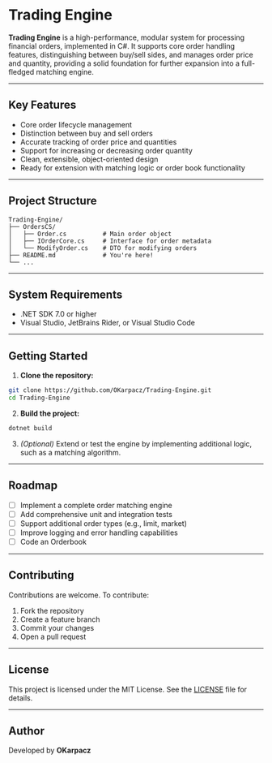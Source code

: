 # Trading Engine

**Trading Engine** is a high-performance, modular system for processing financial orders, implemented in C#. It supports core order handling features, distinguishing between buy/sell sides, and manages order price and quantity, providing a solid foundation for further expansion into a full-fledged matching engine.

---

## Key Features

- Core order lifecycle management
- Distinction between buy and sell orders
- Accurate tracking of order price and quantities
- Support for increasing or decreasing order quantity
- Clean, extensible, object-oriented design
- Ready for extension with matching logic or order book functionality

---

## Project Structure

```
Trading-Engine/
├── OrdersCS/
│   ├── Order.cs          # Main order object
│   ├── IOrderCore.cs     # Interface for order metadata
│   └── ModifyOrder.cs    # DTO for modifying orders
├── README.md             # You're here!
└── ...
```

---

## System Requirements

- .NET SDK 7.0 or higher
- Visual Studio, JetBrains Rider, or Visual Studio Code

---

## Getting Started

1. **Clone the repository:**

```bash
git clone https://github.com/OKarpacz/Trading-Engine.git
cd Trading-Engine
```

2. **Build the project:**

```bash
dotnet build
```

3. *(Optional)* Extend or test the engine by implementing additional logic, such as a matching algorithm.

---

## Roadmap

- [ ] Implement a complete order matching engine
- [ ] Add comprehensive unit and integration tests
- [ ] Support additional order types (e.g., limit, market)
- [ ] Improve logging and error handling capabilities
- [ ] Code an Orderbook

---

## Contributing

Contributions are welcome. To contribute:

1. Fork the repository
2. Create a feature branch
3. Commit your changes
4. Open a pull request

---

## License

This project is licensed under the MIT License. See the [LICENSE](LICENSE) file for details.

---

## Author

Developed by **OKarpacz**

